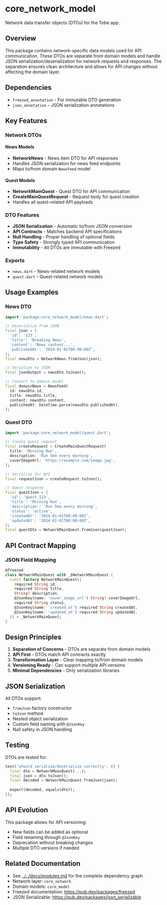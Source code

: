 # core_network_model

Network data transfer objects (DTOs) for the Tobe app.

## Overview

This package contains network-specific data models used for API communication. These DTOs are separate from domain models and handle JSON serialization/deserialization for network requests and responses. The separation ensures clean architecture and allows for API changes without affecting the domain layer.

## Dependencies

- `freezed_annotation` - For immutable DTO generation
- `json_annotation` - JSON serialization annotations

## Key Features

### Network DTOs

#### News Models
- **NetworkNews** - News item DTO for API responses
- Handles JSON serialization for news feed endpoints
- Maps to/from domain `NewsFeed` model

#### Quest Models
- **NetworkMainQuest** - Quest DTO for API communication
- **CreateMainQuestRequest** - Request body for quest creation
- Handles all quest-related API payloads

### DTO Features
- **JSON Serialization** - Automatic to/from JSON conversion
- **API Contracts** - Matches backend API specifications
- **Null Handling** - Proper handling of optional fields
- **Type Safety** - Strongly typed API communication
- **Immutability** - All DTOs are immutable with Freezed

### Exports
- `news.dart` - News-related network models
- `quest.dart` - Quest-related network models

## Usage Examples

### News DTO
```dart
import 'package:core_network_model/news.dart';

// Deserialize from JSON
final json = {
  'id': '123',
  'title': 'Breaking News',
  'content': 'News content...',
  'publishedAt': '2024-01-01T00:00:00Z',
};
final newsDto = NetworkNews.fromJson(json);

// Serialize to JSON
final jsonOutput = newsDto.toJson();

// Convert to domain model
final domainNews = NewsFeed(
  id: newsDto.id,
  title: newsDto.title,
  content: newsDto.content,
  publishedAt: DateTime.parse(newsDto.publishedAt),
);
```

### Quest DTO
```dart
import 'package:core_network_model/quest.dart';

// Create quest request
final createRequest = CreateMainQuestRequest(
  title: 'Morning Run',
  description: 'Run 5km every morning',
  coverImageUrl: 'https://example.com/image.jpg',
);

// Serialize for API
final requestJson = createRequest.toJson();

// Quest response
final questJson = {
  'id': 'quest_123',
  'title': 'Morning Run',
  'description': 'Run 5km every morning',
  'status': 'active',
  'createdAt': '2024-01-01T00:00:00Z',
  'updatedAt': '2024-01-01T00:00:00Z',
};
final questDto = NetworkMainQuest.fromJson(questJson);
```

## API Contract Mapping

### JSON Field Mapping
```dart
@freezed
class NetworkMainQuest with _$NetworkMainQuest {
  const factory NetworkMainQuest({
    required String id,
    required String title,
    String? description,
    @JsonKey(name: 'cover_image_url') String? coverImageUrl,
    required String status,
    @JsonKey(name: 'created_at') required String createdAt,
    @JsonKey(name: 'updated_at') required String updatedAt,
  }) = _NetworkMainQuest;
}
```

## Design Principles

1. **Separation of Concerns** - DTOs are separate from domain models
2. **API First** - DTOs match API contracts exactly
3. **Transformation Layer** - Clear mapping to/from domain models
4. **Versioning Ready** - Can support multiple API versions
5. **Minimal Dependencies** - Only serialization libraries

## JSON Serialization

All DTOs support:
- `fromJson` factory constructor
- `toJson` method
- Nested object serialization
- Custom field naming with `@JsonKey`
- Null safety in JSON handling

## Testing

DTOs are tested for:
```dart
test('should serialize/deserialize correctly', () {
  final dto = NetworkMainQuest(...);
  final json = dto.toJson();
  final decoded = NetworkMainQuest.fromJson(json);
  
  expect(decoded, equals(dto));
});
```

## API Evolution

This package allows for API versioning:
- New fields can be added as optional
- Field renaming through `@JsonKey`
- Deprecation without breaking changes
- Multiple DTO versions if needed

## Related Documentation

- See [../../docs/modules.md](../../docs/modules.md) for the complete dependency graph
- Network layer: `core_network`
- Domain models: `core_model`
- Freezed documentation: https://pub.dev/packages/freezed
- JSON Serializable: https://pub.dev/packages/json_serializable
